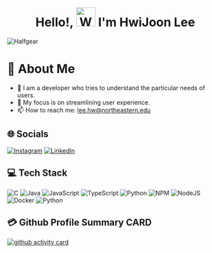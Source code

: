 <h1 align="center"> Hello!, <img src="https://raw.githubusercontent.com/nixin72/nixin72/master/wave.gif" 
         alt="Waving hand animated gif"
         height="45"
         width="45" /> I'm HwiJoon Lee</h1>

<p align="left"> <img src="https://komarev.com/ghpvc/?username=Halfgear&label=Views&color=blue&style=plastic&style=for-the-badge" alt="Halfgear" /> </p>

# 💫 About Me
- 🔭 I am a developer who tries to understand the particular needs of users. 
- 💬 My focus is on streamlining user experience.
- 📫 How to reach me: lee.hw@northeastern.edu

## 🌐 Socials
[![Instagram](https://img.shields.io/badge/Instagram-E4405F?style=for-the-badge&logo=instagram&logoColor=white)](https://www.instagram.com/joonlh/) [![LinkedIn](https://img.shields.io/badge/LinkedIn-0077B5?style=for-the-badge&logo=linkedin&logoColor=white)](linkedin.com/in/lee-hwi-joon-3004401a4) 

## 💻 Tech Stack
![C](https://img.shields.io/badge/c%23-%23239120.svg?style=for-the-badge&logo=c-sharp&logoColor=white) ![Java](https://img.shields.io/badge/java-%23ED8B00.svg?style=for-the-badge&logo=java&logoColor=white) ![JavaScript](https://img.shields.io/badge/javascript-%23323330.svg?style=for-the-badge&logo=javascript&logoColor=%23F7DF1E) ![TypeScript](https://img.shields.io/badge/typescript-%23007ACC.svg?style=for-the-badge&logo=typescript&logoColor=white) ![Python](https://img.shields.io/badge/python-3670A0?style=for-the-badge&logo=python&logoColor=ffdd54) ![NPM](https://img.shields.io/badge/NPM-%23000000.svg?style=for-the-badge&logo=npm&logoColor=white) ![NodeJS](https://img.shields.io/badge/node.js-6DA55F?style=for-the-badge&logo=node.js&logoColor=white) ![Docker](https://img.shields.io/badge/docker-%230db7ed.svg?style=for-the-badge&logo=docker&logoColor=white) ![Python](https://img.shields.io/badge/python-%230db7ed.svg?style=for-the-badge&logo=python&logoColor=white)

## 💳 Github Profile Summary CARD
[![github activity card](https://github-profile-summary-cards.vercel.app/api/cards/profile-details?username=halfgear&theme=vue)](https://jooncode.com/)

